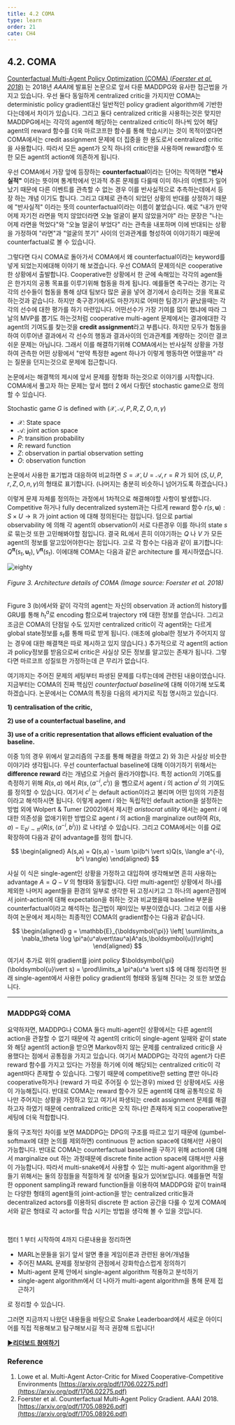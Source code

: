 ```yaml
---
title: 4.2 COMA
type: learn
order: 21
cate: CH4
---
```


## 4.2. COMA

[Counterfactual Multi-Agent Policy Optimization (COMA) (*Foerster et al. 2018*)](https://arxiv.org/abs/1705.08926) 는 2018년 *AAAI*에 발표된 논문으로 앞서 다룬 MADDPG와 유사한 접근법을 가지고 있습니다. 우선 둘다 동일하게 centralized critic을 가지지만 COMA는 deterministic policy gradient대신 일반적인 policy gradient algorithm에 기반한다는데에서 차이가 있습니다. 그리고 둘다 centralized critic을 사용하는것은 맞지만 MADDPG에서는 각각의 agent에 해당하는 centralized critic이 하나씩 있어 해당 agent의 reward 함수를 더욱 마르코프한 함수를 통해 학습시키는 것이 목적이였다면 COMA에서는 credit assignment 문제에 더 집중을 한 용도로서 centralized critic을 사용합니다. 따라서 모든 agent가 오직 하나의 critic만을 사용하며 reward함수 또한 모든 agent의 action에 의존하게 됩니다. 

우선 COMA에서 가장 앞에 등장하는 **counterfactual**이라는 단어는 직역하면 **"반사실적"** 이라는 뜻이며 통계학에서 인과적 추론 문제를 다룰때 이미 하나의 이벤트가 일어났기 때문에 다른 이벤트를 관측할 수 없는 경우 이를 반사실적으로 추측하는데에서 등장 하는 개념 이기도 합니다. 그리고 대체로 관측이 되었던 상황의 반대를 상정하기 때문에 "반사실적" 이라는 뜻의 counterfactual이라는 이름이 붙었습니다. 예로 "내가 만약 어제 자기전 라면을 먹지 않았더라면 오늘 얼굴이 붇지 않았을거야" 라는 문장은 "나는 어제 라면을 먹었다"와 
"오늘 얼굴이 부었다" 라는 관측을 내포하며 이에 반대되는 상황을 가정하여 "라면"과 "얼굴의 붓기" 사이의 인과관계를 형성하여 이야기하기 때문에 counterfactual로 볼 수 있습니다.  

그렇다면 다시 COMA로 돌아가서 COMA에서 왜 counterfactual이라는 keyword를 넣게 되었는지에대해 이야기 해 보겠습니다. 우선 COMA의 문제의식은 cooperative 한 상황에서 출발합니다.  Cooperative한 상황에서 한 군에 속해있는 각각의 agent들은 한가지의 공통 목표를 이루기위해 협동을 하게 됩니다. 예를들면 축구라는 경기는 각각의 선수들이 협동을 통해 상대 팀보다 많은 골을 넣어 경기에서 승리하는 것을 목표로 하는것과 같습니다. 하지만 축구경기에서도 마찬가지로 어떠한 팀경기가 끝났을때는 각각의 선수에 대한 평가를 하기 마련입니다. 어떤선수가 가장 기여를 많이 했냐에 따라 그날의 MVP를 뽑기도 하는것처럼 cooperative multi-agent 문제에서는 결과에대한 각 agent의 기여도를 찾는것을 **credit assignment**라고 부릅니다. 하지만 모두가 협동을 하여 이루어낸 결과에서 각 선수의 행동과 결과사이의 인과관계를 계량하는 것이란 결코 쉬운 문제는 아닙니다. 그래서 이를 해결하기위해 COMA에서는 반사실적 상황을 가정하여 관측한 어떤 상황에서 "만약 특정한 agent 하나가 이렇게 행동하면 어땠을까" 라는 질문을 던지는것으로 문제에 접근합니다.

논문에서는 해결책의 제시에 앞서 문제를 정형화 하는것으로 이야기를 시작합니다. COMA에서 풀고자 하는 문제는 앞서 챕터 2 에서 다뤘던 stochastic game으로 정의할 수 있습니다.

Stochastic game $G$ is defined with $(\mathcal{X}, \mathcal{A}, P, R, Z, O, n, \gamma)$

- $\mathcal{X}$: State space
- $\mathcal{A}$: joint action space
- $P$: transition probability
- $R$: reward function
- $Z$: observation in partial observation setting
- $O$: observation function

논문에서 사용한 표기법과 대응하여 비교하면 $S=\mathcal{X}, U=\mathcal{A}, r=R$ 가 되어 $(S, U, P, r, Z, O, n, \gamma)$의 형태로 표기합니다. (나머지는 충분히 비슷하니 넘어가도록 하겠습니다.)

이렇게 문제 자체를 정의하는 과정에서 1차적으로 해결해야할 사항이 발생합니다. Competitive 하거나 fully decentralized system과는 다르게 reward 함수 $r(s, \boldsymbol{u}) : S \times U \rightarrow \mathbb{R}$ 가 joint action 에 대해 정의된다는 점입니다. 덤으로 partial observability 에 의해 각 agent의 observation이 서로 다른경우 이를 하나의 state $s$ 로 묶는것 또한 고민해봐야할 점입니다. 결국 RL에서 흔히 이야기하는 $Q$ 나 $V$ 가 모든 agent의 정보를 알고있어야한다는 점입니다. 고로 각 함수는 다음과 같이 표기합니다: $Q^{\boldsymbol{\pi}}(s_t, \boldsymbol{u}_t), V^{\boldsymbol{\pi}}(s_t)$. 이에대해 COMA는 다음과 같은 architecture 를 제시하였습니다. 

![eighty](https://mas-tutorials.s3.ap-northeast-2.amazonaws.com/5_2.png)
###### Figure 3. Architecture details of COMA (Image source: Foerster et al. 2018)

Figure 3 (b)에서와 같이 각각의 agent는 자신의 observation 과 action의 history를 GRU를 통해 $h_t^a$로 encoding 함으로써 trajectory $\tau$에 대한 정보를 얻습니다. 그리고 조금은 COMA의 단점일 수도 있지만 centralized critic이 각 agent와는 다르게 global state정보를 $s_t$를 통해 따로 받게 됩니다. (애초에 global한 정보가 주어지지 않는 경우에 대한 해결책은 따로 제시하고 있지 않습니다.) 추가적으로 각 agent의 action과 policy정보를 받음으로써 critic은 사실상 모든 정보를 알고있는 존재가 됩니다. 그렇다면 마르코프 성질또한 가정하는데 큰 무리가 없습니다.

여기까지는 주어진 문제의 세팅부터 파생된 문제를 다루는데에 관련된 내용이였습니다. 지금부터는 COMA의 진짜 핵심인 *counterfactual baseline*에 대해 이야기해 보도록 하겠습니다. 논문에서는 COMA의 특징을 다음의 세가지로 직접 명시하고 있습니다. 

**1) centralisation of the critic,** 

**2) use of a counterfactual baseline, and** 

**3) use of a critic representation that allows efficient evaluation of the baseline.**

이중 1)의 경우 위에서 알고리즘의 구조를 통해 해결을 하였고 2) 와 3)은 사실상 비슷한 이야기라 생각됩니다. 우선 counterfactual baseline에 대해 이야기하기 위해서는 **difference reward** 라는 개념으로 거슬러 올라가야합니다. 특정 action의 기여도를 측정하기 위해 $R(s,a)$ 에서 $R(s, \langle a^{-i}, c^i \rangle)$ 을 뺌으로서 agent $i$ 의 action $a^i$ 의 기여도를 정의할 수 있습니다. 여기서  $c^i$ 는 default action이라고 불리며 어떤 임의의 기준점이라고 해석하시면 됩니다. 이렇게 agent $i$ 와는 독립적인 default action을 설정하는 방법 외에 Wolpert & Tumer (2002)에서 제시한 *aristocrat utility* 에서는 agent $i$ 에 대한 의존성을 없애기위한 방법으로 agent $i$ 의 action을 marginalize out하여 $R(s, a) - \mathbb{E}_{b^i \sim \pi^i}(R(s, \langle a^{-i}, b^i \rangle))$ 로 나타낼 수 있습니다. 그리고 COMA에서는 이를 $Q$로 확장하여 다음과 같이 advantage를 정의 합니다.

$$
\begin{aligned} 
A(s,a) = Q(s,a) - \sum \pi(b^i \vert s)Q(s, \langle a^{-i}, b^i \rangle)
\end{aligned} 
$$

사실 이 식은 single-agent인 상황을 가정하고 대입하여 생각해보면 흔히 사용하는 advantage $A= Q-V$ 의 형태와 동일합니다. 다만 multi-agent인 상황에서 하나를 제외한 나머지 agent들을 환경의 일부로 생각한 뒤 고정시키고 그 하나의 agent관점에서 joint-action에 대해 expectation을 취하는 것과 비교했을때 baseline 부분을 counterfactual이라고 해석하는 접근법이 재미있는 부분이였습니다. 그리고 이를 사용하여 논문에서 제시하는 최종적인 COMA의 gradient함수는 다음과 같습니다.

$$
\begin{aligned} 
g = \mathbb{E}_{\boldsymbol{\pi}} \left[ \sum\limits_a \nabla_\theta \log \pi^a(u^a\vert\tau^a)A^a(s,\boldsymbol{u})\right]
\end{aligned} 
$$

여기서 추가로 위의 gradient를 joint policy $\boldsymbol{\pi}(\boldsymbol{u}\vert s) = \prod\limits_a \pi^a(u^a \vert s)$ 에 대해 정리하면 원래 single-agent에서 사용한 policy gradient의 형태와 동일해 진다는 것 또한 보였습니다. 

---

### MADDPG와 COMA

요약하자면, MADDPG나 COMA 둘다 multi-agent인 상황에서는 다른 agent의 action을 관찰할 수 없기 때문에 각 agent의 critic이 single-agent 일때와 같이 state와 해당 agent의 action을 받으면 Markov하지 않는 문제를 centralized critic을 사용했다는 점에서 공통점을 가지고 있습니다. 여기서 MADDPG는 각각의 agent가 다른 reward 함수를 가지고 있다는 가정을 하기에 이에 해당되는 centralized critic이 각 agent마다 존재할 수 있습니다. 그렇기 때문에 competitive한 setting 뿐만 아니라 cooperative하거나 (reward 가 따로 주어질 수 있는경우) mixed 인 상황에서도 사용이 가능해집니다. 반대로 COMA는 reward 함수가 모든 agent에 대해 공통적으로 하나만 주어지는 상황을 가정하고 있고 여기서 파생되는 credit assignment 문제를 해결하고자 하였기 때문에 centralized critic은 오직 하나만 존재하게 되고 cooperative한 세팅에 더욱 적합합니다. 

둘의 구조적인 차이를 보면 MADDPG는 DPG의 구조를 따르고 있기 때문에 (gumbel-softmax에 대한 논의를 제외하면) continuous 한 action space에 대해서만 사용이 가능합니다. 반대로 COMA는 counterfactual baseline을 구하기 위해 action에 대해서 marginalize out 하는 과정때문에 discrete finite action space에 대해서만 사용이 가능합니다. 따라서 multi-snake에서 사용할 수 있는 multi-agent algorithm을 만들기 위해서는 둘의 장점들을 적절하게 잘 섞어줄 필요가 있어보입니다. 예를들면 적절한 opponent sampling과 reward function들을 이용하여 MADDPG와 같이 train때는 다양한 형태의 agent들의 joint-action을 받는 centralized critic들과 decentralized actors를 이용하되 discrete 한 action 공간을 다룰 수 있게 COMA에서와 같은 형태로 각 actor를 학습 시키는 방법을 생각해 볼 수 있을 것입니다.

<br>



챕터 1 부터 시작하여 4까지 다룬내용을 정리하면

- MARL논문들을 읽기 앞서 알면 좋을 게임이론과 관련된 용어/개념들
- 주어진 MARL 문제를 정보량의 관점에서 강화학습스럽게 정의하기
- Multi-agent 문제 안에서 single-agent algorithm 적용하고 분석하기
- single-agent algorithm에서 더 나아가 multi-agent algorithm을 통해 문제 접근하기

로 정리할 수 있습니다. 

그러면 지금까지 나왔던 내용들을 바탕으로 Snake Leaderboard에서 새로운 아이디어를 직접 적용해보고 탐구해보시길 적극 권장해 드립니다!

[▶**리더보드 참여하기**](https://tutorials.kc-ml2.com/v3/2/2intro)

### Reference

1. Lowe et al. Multi-Agent Actor-Critic for Mixed Cooperative-Competitive Environments [https://arxiv.org/pdf/1706.02275.pdf](https://arxiv.org/pdf/1706.02275.pdf)
2. Foerster et al. Counterfactual Multi-Agent Policy Gradient. AAAI 2018. [https://arxiv.org/pdf/1705.08926.pdf](https://arxiv.org/pdf/1705.08926.pdf)